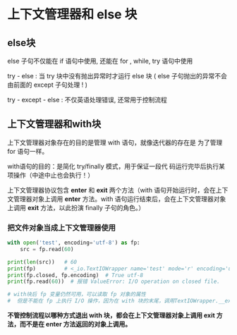 # 上下文管理器和 else 块

## else块

else 子句不仅能在 if 语句中使用, 还能在 for , while, try 语句中使用

try - else : 当 try 块中没有抛出异常时才运行 else 块 ( else 子句抛出的异常不会由前面的 except 子句处理 ! )

try - except - else : 不仅英语处理错误, 还常用于控制流程

## 上下文管理器和with块

上下文管理器对象存在的目的是管理 with 语句，就像迭代器的存在是 为了管理 for 语句一样。

with语句的目的：是简化 try/finally 模式，用于保证一段代 码运行完毕后执行某项操作（中途中止也会执行！）

上下文管理器协议包含 __enter__ 和 __exit__ 两个方法（with 语句开始运行时，会在上下文管理器对象上调用 __enter__ 方法。with 语句运行结束后，会在上下文管理器对象上调用 __exit__ 方法，以此扮演 finally 子句的角色。）

### 把文件对象当成上下文管理器使用

```python
with open('test', encoding='utf-8') as fp:
    src = fp.read(60)

print(len(src))   # 60
print(fp)         # <_io.TextIOWrapper name='test' mode='r' encoding='utf-8'>  上下文管理器对象
print(fp.closed, fp.encoding)  # True utf-8
print(fp.read(60))  # 报错 ValueError: I/O operation on closed file.

# with块后 fp 变量仍然可用，可以读取 fp 对象的属性
#  但是不能在 fp 上执行 I/O 操作，因为在 with 块的末尾，调用TextIOWrapper.__exit__ 方法把文件关闭了
```

**不管控制流程以哪种方式退出 with 块，都会在上下文管理器对象上调用 exit 方法，而不是在 enter 方法返回的对象上调用。**